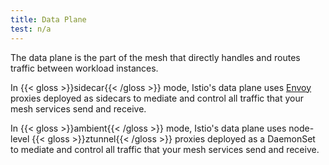 ```yaml
---
title: Data Plane
test: n/a
---
```


The data plane is the part of the mesh that directly handles and routes traffic between workload instances.

In {{< gloss >}}sidecar{{< /gloss >}} mode, Istio's data plane uses [Envoy](/pt-br/docs/reference/glossary/#envoy) proxies deployed as sidecars to mediate and control all traffic that your mesh services send and receive.

In {{< gloss >}}ambient{{< /gloss >}} mode, Istio's data plane uses node-level {{< gloss >}}ztunnel{{< /gloss >}} proxies deployed as a DaemonSet to mediate and control all traffic that your mesh services send and receive.
